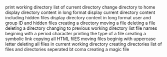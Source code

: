 print working directory
list of current directory
change directory to home
display directory content in long format
display current directory content including hidden files
display directory content in long format user and group ID and hidden files
creating a directory
moving a file
deleting a file
deleting a directory
changing to previous working directory
list file names begining with a period character
printing the type of a file
creating a symbolic link
copying all HTML filES
moving files beginig with uppercase letter
deleting all files in current working directory
creating directories
list of files and directories seperated bt coma
creating a magic file

